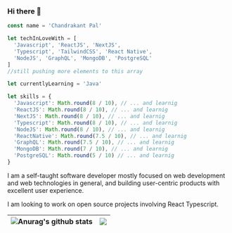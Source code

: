 ### Hi there 👋
```ts 
const name = 'Chandrakant Pal'

let techInLoveWith = [
  'Javascript', 'ReactJS', 'NextJS',
  'Typescript', 'TailwindCSS', 'React Native',
  'NodeJS', 'GraphQL', 'MongoDB', 'PostgreSQL'
]
//still pushing more elements to this array

let currentlyLearning = 'Java'  

let skills = {
  'Javascript': Math.round(8 / 10), // ... and learnig
  'ReactJS': Math.round(8 / 10), // ... and learnig 
  'NextJS': Math.round(8 / 10), // ... and learnig 
  'Typescript': Math.round(8 / 10), // ... and learnig 
  'NodeJS': Math.round(8 / 10), // ... and learnig 
  'ReactNative': Math.round(7.5 / 10), // ... and learnig 
  'GraphQL': Math.round(7.5 / 10), // ... and learnig 
  'MongoDB': Math.round(7 / 10), // ... and learnig 
  'PostgreSQL': Math.round(5 / 10) // ... and learnig 
}
```

I am a self-taught  software developer mostly focused on web development and web technologies in general,
and building user-centric products with excellent user experience.

I am looking to work on open source projects involving React Typescript.

| <img align="center" src="https://github-readme-stats.vercel.app/api?username=ChandrakantPal&show_icons=true&include_all_commits=true&theme=merko&hide_border=true" alt="Anurag's github stats" /> | <img align="center" src="https://github-readme-stats.vercel.app/api/top-langs/?username=ChandrakantPal&layout=compact&theme=merko&hide_border=true" /> |
| ------------- | ------------- |

<!--
**ChandrakantPal/ChandrakantPal** is a ✨ _special_ ✨ repository because its `README.md` (this file) appears on your GitHub profile.

Here are some ideas to get you started:

- 🔭 I’m currently working on ...
- 🌱 I’m currently learning ...
- 👯 I’m looking to collaborate on ...
- 🤔 I’m looking for help with ...
- 💬 Ask me about ...
- 📫 How to reach me: ...
- 😄 Pronouns: ...
- ⚡ Fun fact: ...
-->
